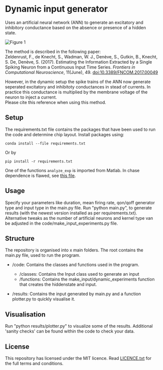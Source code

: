 # Dynamic input generator
Uses an artificial neural network (ANN) to generate an excitatory and inhibitory conductance based on the absence or presence of a hidden state.

![Figure 1](https://www.frontiersin.org/files/Articles/237283/fncom-11-00049-HTML/image_m/fncom-11-00049-g001.jpg)

The method is described in the following paper:<br>
Zeldenrust, F., de Knecht, S., Wadman, W. J., Denève, S., Gutkin, B., Knecht, S. De, Denève, S. (2017). Estimating the Information Extracted by a Single Spiking Neuron from a Continuous Input Time Series. _Frontiers in Computational Neuroscience_, 11(June), 49. [doi:10.3389/FNCOM.2017.00049](https://doi.org/10.3389/fncom.2017.00049)

However, in the dynamic setup the spike trains of the ANN now generate seperated excitatory and inhibitoty conductances in stead of currents. In practice this conductance is multiplied by the membrane voltage of the neuron to inject a current. <br>Please cite this reference when using this method. 

## Setup
The requirements.txt file contains the packages that have been used to run the code and determine chip layout. Install packages using:

`conda install --file requirements.txt`

Or by

`pip install -r requirements.txt`

One of the functions `analyze_exp` is imported from Matlab. In chase dependence is flawed, see [this file](file:///C:/Users/miksc/OneDrive/Documenten/Study/Internship/Zeldenrust/Scripts/analyze_exp/for_redistribution_files_only/.html).


## Usage
Specify your parameters like duration, mean firing rate, qon/qoff generator type and input type in the main.py file.
Run "python main.py", to generate results (with the newest version installed as per requirements.txt). Alternative tweaks as the number of artificial neurons and kernel type van be adjusted in the code/make_input_experiments.py file.

## Structure
The repository is organised into x main folders. The root contains the main.py file, used to run the program.
* /code: Contains the classes and functions used in the program.

  - /classes: Contains the Input class used to generate an input
  - /functions: Contains the make_input/dynamic_experiments function that creates the hiddenstate and input.
* /results: Contains the input generated by main.py and a function plotter.py to quickly visualise it.

## Visualisation
Run "python results/plotter.py" to visualize some of the results. Additional 'sanity checks' can be found within the code to check your data. 

## License
This repository has licensed under the MIT licence. Read [LICENCE.txt](https://github.com/Sargos-coder/internship/blob/master/LICENSE) for the full terms and conditions.
 